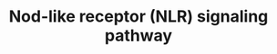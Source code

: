 ---
annotations:
- id: PW:0000003
  parent: signaling pathway
  type: Pathway Ontology
  value: signaling pathway
- id: PW:0000818
  parent: signaling pathway
  type: Pathway Ontology
  value: signaling pathway pertinent to immunity
authors:
- MaintBot
- AlexanderPico
- Egonw
- Elisa
- Eweitz
- Finterly
description: Mammalian cells have evolved a set of specialized pattern recognition-molecules
  (PRMs) to detect conserved molecular motifs present on pathogens known as pathogen-associated-molecular-patterns
  (PAMPs). NLR proteins (alternatively named NBD-LRR or CATERPILLER) represent one
  subclass of PRMs that have recently attracted much attention. Their cytoplasmic
  location differs from the classical PRMs which are mostly membrane spanning receptors
  (such as the Toll-like-receptors (TLRs) or lectins) and accordingly NLRs were proposed
  to be activated mainly by intracellular bacterial pathogens.
last-edited: 2021-07-21
organisms:
- Gallus gallus
redirect_from:
- /index.php/Pathway:WP799
- /instance/WP799
- /instance/WP799_rr119598
revision: r119598
schema-jsonld:
- '@context': https://schema.org/
  '@id': https://wikipathways.github.io/pathways/WP799.html
  '@type': Dataset
  creator:
    '@type': Organization
    name: WikiPathways
  description: Mammalian cells have evolved a set of specialized pattern recognition-molecules
    (PRMs) to detect conserved molecular motifs present on pathogens known as pathogen-associated-molecular-patterns
    (PAMPs). NLR proteins (alternatively named NBD-LRR or CATERPILLER) represent one
    subclass of PRMs that have recently attracted much attention. Their cytoplasmic
    location differs from the classical PRMs which are mostly membrane spanning receptors
    (such as the Toll-like-receptors (TLRs) or lectins) and accordingly NLRs were
    proposed to be activated mainly by intracellular bacterial pathogens.
  keywords:
  - CD40
  - EPHB2
  - ERBB2IP
  - IKBKB
  - MAP3K7
  - MAPK8
  - RCJMB04_19h23
  license: CC0
  name: Nod-like receptor (NLR) signaling pathway
seo: CreativeWork
title: Nod-like receptor (NLR) signaling pathway
wpid: WP799
---